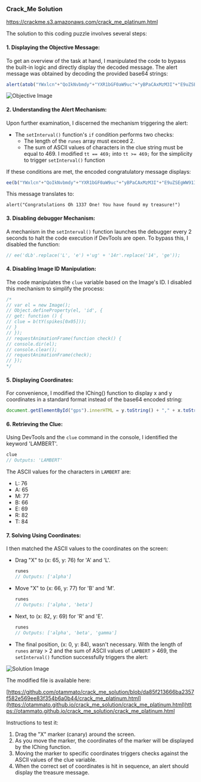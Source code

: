 
### Crack_Me Solution

https://crackme.s3.amazonaws.com/crack_me_platinum.html

The solution to this coding puzzle involves several steps:

#### 1. Displaying the Objective Message:
To get an overview of the task at hand, I manipulated the code to bypass the built-in logic and directly display the decoded message. The alert message was obtained by decoding the provided base64 strings:

```javascript
alert(atob("YWxlcn"+"QoIkNvbmdy"+"YXR1bGF0aW9uc"+"yBPaCAxMzM3I"+"E9uZSEgWW91IGh"+"hdmUgZm91bmQgbXkg"+"dHJlYXN1cmUhIik="));
```

![Objective Image](https://github.com/otammato/crack_me_solution/assets/104728608/2a7669ff-78f0-4a50-a58a-ef593fb4abb7)

#### 2. Understanding the Alert Mechanism:
Upon further examination, I discerned the mechanism triggering the alert:

- The `setInterval()` function's `if` condition performs two checks:
  - The length of the `runes` array must exceed 2.
  - The sum of ASCII values of characters in the clue string must be equal to 469. I modified `tt == 469;` into `tt >= 469;` for the simplicity to trigger `setInterval()` function
  
If these conditions are met, the encoded congratulatory message displays:

```javascript
ee(b("YWxlcn"+"QoIkNvbmdy"+"YXR1bGF0aW9uc"+"yBPaCAxMzM3I"+"E9uZSEgWW91IGh"+"hdmUgZm91bmQgbXkg"+"dHJlYXN1cmUhIik="));
```

This message translates to:
```
alert("Congratulations Oh 1337 One! You have found my treasure!")
```

#### 3. Disabling debugger Mechanism:
A mechanism in the `setInterval()` function launches the debugger every 2 seconds to halt the code execution if DevTools are open. To bypass this, I disabled the function:

```javascript
// ee('dLb'.replace('L', 'e') +'ug' + '14r'.replace('14', 'ge'));
```

#### 4. Disabling Image ID Manipulation:
The code manipulates the `clue` variable based on the Image's ID. I disabled this mechanism to simplify the process:

```javascript
/* 
// var el = new Image();
// Object.defineProperty(el, 'id', {
// get: function () {
// clue = b(tY(spikes[0x05]));
// }
// });         
// requestAnimationFrame(function check() {
// console.dir(el);
// console.clear();
// requestAnimationFrame(check);
// });
*/
```

#### 5. Displaying Coordinates:
For convenience, I modified the IChing() function to display x and y coordinates in a standard format instead of the base64 encoded string:

```javascript
document.getElementById("gps").innerHTML = y.toString() + "," + x.toString();
```

#### 6. Retrieving the Clue:
Using DevTools and the `clue` command in the console, I identified the keyword 'LAMBERT'. 

```javascript
clue
// Outputs: 'LAMBERT'
```

The ASCII values for the characters in `LAMBERT` are:

- L: 76
- A: 65
- M: 77
- B: 66
- E: 69
- R: 82
- T: 84

#### 7. Solving Using Coordinates:
I then matched the ASCII values to the coordinates on the screen:

- Drag "X" to (x: 65, y: 76) for 'A' and 'L'.
  ```javascript
  runes
  // Outputs: ['alpha']
  ```

- Move "X" to (x: 66, y: 77) for 'B' and 'M'.
  ```javascript
  runes
  // Outputs: ['alpha', 'beta']
  ```

- Next, to (x: 82, y: 69) for 'R' and 'E'.
  ```javascript
  runes
  // Outputs: ['alpha', 'beta', 'gamma']
  ```

- The final position, (x: 0, y: 84), wasn't necessary. With the length of `runes` array > 2 and the sum of ASCII values of `LAMBERT` > 469, the `setInterval()` function successfully triggers the alert:

![Solution Image](https://github.com/otammato/crack_me_solution/assets/104728608/9c30ed14-b0cb-4034-866f-6de9f55e849d)

The modified file is available here:

[https://github.com/otammato/crack_me_solution/blob/da85f213666ba2357f582e569ee83f354b6a0b44/crack_me_platinum.html](https://otammato.github.io/crack_me_solution/crack_me_platinum.html)https://otammato.github.io/crack_me_solution/crack_me_platinum.html

Instructions to test it:

1. Drag the "X" marker (canary) around the screen.
2. As you move the marker, the coordinates of the marker will be displayed by the IChing function.
3. Moving the marker to specific coordinates triggers checks against the ASCII values of the clue variable.
4. When the correct set of coordinates is hit in sequence, an alert should display the treasure message.

